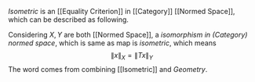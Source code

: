 *Isometric* is an [[Equality Criterion]] in [[Category]] [[Normed Space]], which can be described as following.

Considering $X, Y$ are both [[Normed Space]], a *isomorphism in (Category) normed space*, which is same as  map is *isometric*, which means
$$\|x\|_X = \|Tx\|_Y$$
The word comes from combining [[Isometric]] and *Geometry*.